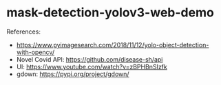 # mask-detection-yolov3-web-demo


References: 
- https://www.pyimagesearch.com/2018/11/12/yolo-object-detection-with-opencv/
- Novel Covid API: https://github.com/disease-sh/api
- UI: https://www.youtube.com/watch?v=zBPHBnSIzfk
- gdown: https://pypi.org/project/gdown/

